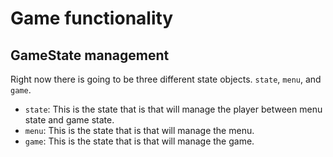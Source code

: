 # Game functionality

## GameState management

Right now there is going to be three different state objects. `state`, `menu`, and `game`.

- `state`: This is the state that is that will manage the player between menu state and game state.
- `menu`: This is the state that is that will manage the menu.
- `game`: This is the state that is that will manage the game.